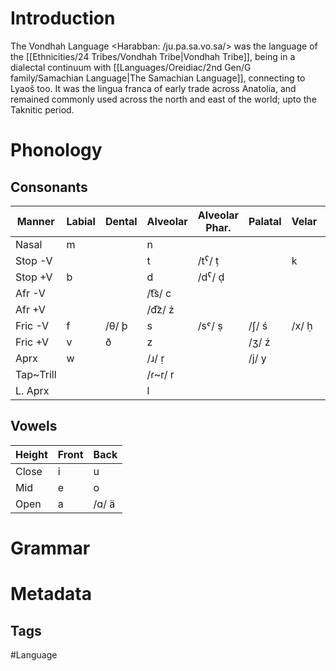 # Introduction
The Vondhah Language <Harabban: /ju.pa.sa.vo.sa/> was the language of the [[Ethnicities/24 Tribes/Vondhah Tribe|Vondhah Tribe]], being in a dialectal continuum with [[Languages/Oreidiac/2nd Gen/G family/Samachian Language|The Samachian Language]], connecting to Lyaoš too. It was the lingua franca of early trade across Anatolia, and remained commonly used across the north and east of the world; upto the Taknitic period.
# Phonology
## Consonants

|Manner|Labial|Dental|Alveolar|Alveolar Phar.|Palatal|Velar|Uvular|Pharyngeal|Glottal|
| -- | -- | -- | -- | -- | -- | -- | -- | -- | -- |
|Nasal|m||n|
|Stop -V|||t|/tˁ/ ṭ||k|q||/ʔ/ '|
|Stop +V|b||d|/dˁ/ ḍ|
|Afr -V|||/t͡s/ c|
|Afr +V|||/d͡z/ ż|
|Fric -V|f|/θ/ þ|s|/sˤ/ ṣ|/∫/ ś|/x/ ḥ||/ħ/ ẖ|h|
|Fric +V|v|ð|z||/ʒ/ ź||/ʁ/ ġ|/ʕ/ ḩ|
|Aprx|w||/ɹ/ ṛ||/j/ y|
|Tap~Trill|||/ɾ~r/ r|
|L. Aprx|||l|
## Vowels

|Height|Front|Back|
| -- | -- | -- |
|Close|i|u|
|Mid|e|o|
|Open|a|/ɑ/ ä|
# Grammar

# Metadata
## Tags
#Language 